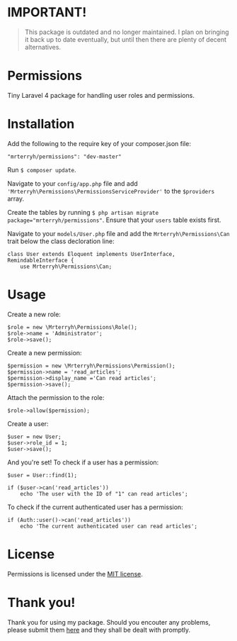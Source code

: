 # IMPORTANT!
> This package is outdated and no longer maintained. I plan on bringing it back up to date eventually, but until then there are plenty of decent alternatives.

Permissions
===========

Tiny Laravel 4 package for handling user roles and permissions.

Installation
============

Add the following to the require key of your composer.json file:

    "mrterryh/permissions": "dev-master"
    
        
Run `$ composer update`.

Navigate to your `config/app.php` file and add `'Mrterryh\Permissions\PermissionsServiceProvider'` to the `$providers` array.

Create the tables by running `$ php artisan migrate package="mrterryh/permissions"`. Ensure that your `users` table exists first.

Navigate to your `models/User.php` file and add the `Mrterryh\Permissions\Can` trait below the class decloration line:

    class User extends Eloquent implements UserInterface, RemindableInterface {
        use Mrterryh\Permissions\Can;
        
Usage
=====

Create a new role:

    $role = new \Mrterryh\Permissions\Role();
    $role->name = 'Administrator';
    $role->save();
    
Create a new permission:

    $permission = new \Mrterryh\Permissions\Permission();
    $permission->name = 'read_articles';
    $permission->display_name ='Can read articles';
    $permission->save();
    
Attach the permission to the role:
  
    $role->allow($permission);
    
Create a user:

    $user = new User;
    $user->role_id = 1;
    $user->save();
    
And you're set! To check if a user has a permission:

    $user = User::find(1);

    if ($user->can('read_articles'))
        echo 'The user with the ID of "1" can read articles';
        
To check if the current authenticated user has a permission:

    if (Auth::user()->can('read_articles'))
        echo 'The current authenticated user can read articles';
        
License
=======

Permissions is licensed under the [MIT license](http://opensource.org/licenses/MIT).

Thank you!
==========

Thank you for using my package. Should you encouter any problems, please submit them [here](https://github.com/mrterryh/Permissions/issues) and they shall be dealt with promptly.
